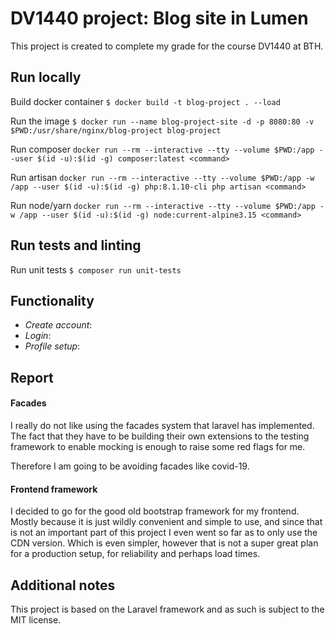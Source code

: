 # DV1440 project: Blog site in Lumen

This project is created to complete my grade for the course DV1440 at BTH.

## Run locally
Build docker container `$ docker build -t blog-project . --load`

Run the image `$ docker run --name blog-project-site -d -p 8080:80 -v $PWD:/usr/share/nginx/blog-project blog-project`

Run composer `docker run --rm --interactive --tty --volume $PWD:/app --user $(id -u):$(id -g) composer:latest <command>`

Run artisan `docker run --rm --interactive --tty --volume $PWD:/app -w /app --user $(id -u):$(id -g) php:8.1.10-cli php artisan <command>`

Run node/yarn `docker run --rm --interactive --tty --volume $PWD:/app -w /app --user $(id -u):$(id -g) node:current-alpine3.15 <command>`

## Run tests and linting
Run unit tests `$ composer run unit-tests`

## Functionality
* *Create account*:
* *Login*:
* *Profile setup*:

## Report


#### Facades
I really do not like using the facades system that laravel has implemented. The fact that they have to be building their own extensions to the testing framework to enable mocking is enough to raise some red flags for me.

Therefore I am going to be avoiding facades like covid-19.

#### Frontend framework
I decided to go for the good old bootstrap framework for my frontend. Mostly because it is just wildly convenient and simple to use, and since that is not an important part of this project I even went so far as to only use the CDN version. Which is even simpler, however that is not a super great plan for a production setup, for reliability and perhaps load times.

## Additional notes
This project is based on the Laravel framework and as such is subject to the MIT license.
